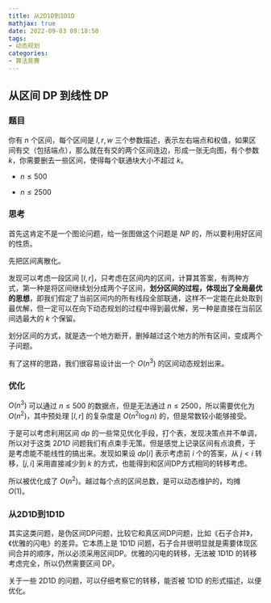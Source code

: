 ```yaml
---
title: 从2D1D到1D1D
mathjax: true
date: 2022-09-03 09:18:50
tags:
- 动态规划
categories:
- 算法竞赛
---
```


## 从区间 DP 到线性 DP

### 题目

你有 $n$ 个区间，每个区间是 $l,r,w$ 三个参数描述，表示左右端点和权值，如果区间有交（包括端点），那么就在有交的两个区间连边，形成一张无向图，有个参数 $k$，你需要删去一些区间，使得每个联通块大小不超过 $k$。

- $n\leq 500$

- $n\leq 2500$

### 思考

首先这肯定不是一个图论问题，给一张图做这个问题是 $NP$ 的，所以要利用好区间的性质。

先把区间离散化。

发现可以考虑一段区间 $[l,r]$，只考虑在区间内的区间，计算其答案，有两种方式，第一种是将区间继续划分成两个子区间，**划分区间的过程，体现出了全局最优的思想**，即我们假定了当前区间内的所有线段全部联通，这样不一定能在此处取到最优解，但一定可以在向下动态规划的过程中得到最优解，另一种是直接在当前区间选最大的 $k$ 个保留。

划分区间的方式，就是选一个地方断开，删掉越过这个地方的所有区间，变成两个子问题。

有了这样的思路，我们很容易设计出一个 $O(n^3)$ 的区间动态规划出来。

### 优化

 $O(n^3)$ 可以通过 $n\leq 500$ 的数据点，但是无法通过 $n\leq 2500$，所以需要优化为 $O(n^2)$，其中预处理 $[l,r]$ 的复杂度是 $O(n^2\log n)$ 的，但是常数较小能够接受。

于是可以考虑利用区间 $dp$ 的一些常见优化手段，打个表，发现决策点并不单调，所以对于这类 $2D1D$ 问题我们有点束手无策。但是感觉上记录区间有点浪费，于是考虑能不能线性的搞出来。发现如果设 $dp[i]$ 表示考虑前 $i$ 个的答案，从 $j<i$ 转移，$[j,i]$ 采用直接减少到 $k$ 的方式，也能得到和区间DP方式相同的转移考虑。

所以被优化成了 $O(n^2)$。越过每个点的区间总数，是可以动态维护的，均摊 $O(1)$。

### 从2D1D到1D1D

其实这类问题，是伪区间DP问题，比较它和真区间DP问题，比如《石子合并》，《优雅的闪电》的差异。它本质上是 1D1D 问题，石子合并很明显就是需要体现区间合并的顺序，所以必须采用区间DP。优雅的闪电的转移，无法被 1D1D 的转移考虑完全，所以仍然需要区间 DP。

关于一些 2D1D 的问题，可以仔细考察它的转移，能否被 1D1D 的形式描述，以便优化。
